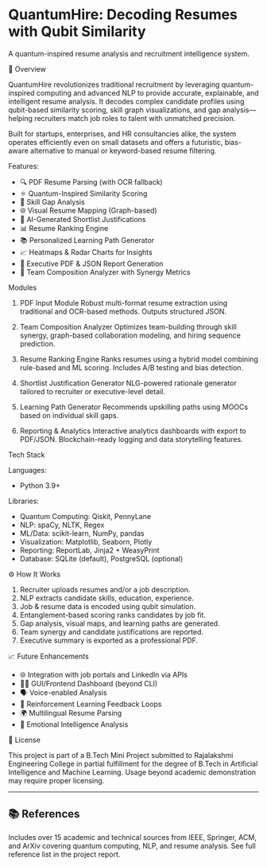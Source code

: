 # QuantumHire: Decoding Resumes with Qubit Similarity

A quantum-inspired resume analysis and recruitment intelligence system.

🧠 Overview

QuantumHire revolutionizes traditional recruitment by leveraging quantum-inspired computing and advanced NLP to provide accurate, explainable, and intelligent resume analysis. It decodes complex candidate profiles using qubit-based similarity scoring, skill graph visualizations, and gap analysis—helping recruiters match job roles to talent with unmatched precision.

Built for startups, enterprises, and HR consultancies alike, the system operates efficiently even on small datasets and offers a futuristic, bias-aware alternative to manual or keyword-based resume filtering.

Features:

- 🔍 PDF Resume Parsing (with OCR fallback)
- ⚛️ Quantum-Inspired Similarity Scoring
- 🧮 Skill Gap Analysis
- 🌐 Visual Resume Mapping (Graph-based)
- 🧠 AI-Generated Shortlist Justifications
- 📊 Resume Ranking Engine
- 📚 Personalized Learning Path Generator
- 📈 Heatmaps & Radar Charts for Insights
- 📄 Executive PDF & JSON Report Generation
- 👥 Team Composition Analyzer with Synergy Metrics

Modules

1. PDF Input Module
Robust multi-format resume extraction using traditional and OCR-based methods. Outputs structured JSON.

2. Team Composition Analyzer
Optimizes team-building through skill synergy, graph-based collaboration modeling, and hiring sequence prediction.

3. Resume Ranking Engine
Ranks resumes using a hybrid model combining rule-based and ML scoring. Includes A/B testing and bias detection.

4. Shortlist Justification Generator
NLG-powered rationale generator tailored to recruiter or executive-level detail.

5. Learning Path Generator
Recommends upskilling paths using MOOCs based on individual skill gaps.

6. Reporting & Analytics
Interactive analytics dashboards with export to PDF/JSON. Blockchain-ready logging and data storytelling features.

Tech Stack

Languages:
- Python 3.9+

Libraries:
- Quantum Computing: Qiskit, PennyLane  
- NLP: spaCy, NLTK, Regex  
- ML/Data: scikit-learn, NumPy, pandas  
- Visualization: Matplotlib, Seaborn, Plotly  
- Reporting: ReportLab, Jinja2 + WeasyPrint  
- Database: SQLite (default), PostgreSQL (optional)

⚙️ How It Works

1. Recruiter uploads resumes and/or a job description.
2. NLP extracts candidate skills, education, experience.
3. Job & resume data is encoded using qubit simulation.
4. Entanglement-based scoring ranks candidates by job fit.
5. Gap analysis, visual maps, and learning paths are generated.
6. Team synergy and candidate justifications are reported.
7. Executive summary is exported as a professional PDF.

📈 Future Enhancements

- 🌐 Integration with job portals and LinkedIn via APIs
- 🧑‍💻 GUI/Frontend Dashboard (beyond CLI)
- 🗣️ Voice-enabled Analysis
- 🤖 Reinforcement Learning Feedback Loops
- 🌍 Multilingual Resume Parsing
- 🧠 Emotional Intelligence Analysis

📜 License

This project is part of a B.Tech Mini Project submitted to Rajalakshmi Engineering College in partial fulfillment for the degree of B.Tech in Artificial Intelligence and Machine Learning. Usage beyond academic demonstration may require proper licensing.

---

## 📚 References

Includes over 15 academic and technical sources from IEEE, Springer, ACM, and ArXiv covering quantum computing, NLP, and resume analysis. See full reference list in the project report.


